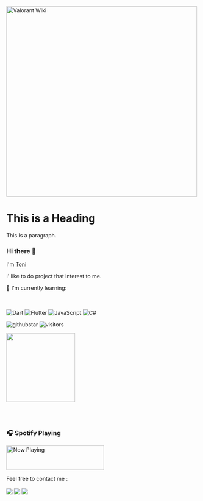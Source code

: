 
<!DOCTYPE html>
<html>
    <head>
        <title>Hi i'm Toni</title>
    </head>
    <body>
        <img src="https://static.wikia.nocookie.net/valorant/images/e/e6/Site-logo.png/revision/latest?cb=20210620062038" width="500" height="500" alt="Valorant Wiki" data-test="fandom-community-header-community-logo">
        <h1>This is a Heading</h1>
        <p>This is a paragraph.</p>
    </body>
</html>






### Hi there 👋 
I'm [Toni](https://profile.dev)

l' like to do project that interest to me.



:page_with_curl: I'm currently learning:


<br><br>
![Dart](https://img.shields.io/badge/dart-%230175C2.svg?style=for-the-badge&logo=dart&logoColor=white)
![Flutter](https://img.shields.io/badge/Flutter-%2302569B.svg?style=for-the-badge&logo=Flutter&logoColor=white)
![JavaScript](https://img.shields.io/badge/javascript-%23323330.svg?style=for-the-badge&logo=javascript&logoColor=%23F7DF1E)
![C#](https://img.shields.io/badge/CSharp-%23323330.svg?style=for-the-badge&logo=csharp&logoColor=csharp)


![githubstar](https://img.shields.io/github/stars/rekiyagami?affiliations=OWNER&color=%23ffe411&label=github%20stars&logo=github&logoColor=%23fffFF&style=flat)
![visitors](https://visitor-badge.glitch.me/badge?page_id=page.id)


<img height="180em" src="https://github-readme-stats.vercel.app/api?username=rekiyagami&show_icons=true&hide_border=true&&count_private=true&include_all_commits=true" />


<br><br>
### 🎧 Spotify Playing

<a href="https://MY_VERCEL_DEPLOYMENT_URL/now-playing?open">
    <img src="https://MY_VERCEL_DEPLOYMENT_URL/now-playing" width="256" height="64" alt="Now Playing">
</a>

Feel free to contact me :
<br><br>
[<img src="https://img.shields.io/badge/Telegram-%40chaitoni-blue">](https://t.me/chaiyifam)
[<img src="https://img.shields.io/badge/LINE-chaitoni-brightgreen">](https://line.me/ti/p/chaitoni)
[<img src="https://img.shields.io/badge/Personal%20Site-mysite.dev-red">](https://chaitoni.dev)